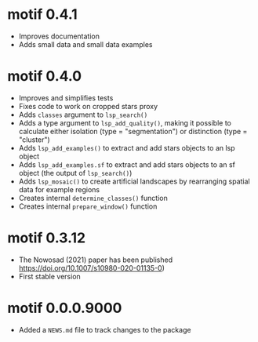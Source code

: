 # motif 0.4.1

* Improves documentation
* Adds small data and small data examples

# motif 0.4.0

* Improves and simplifies tests
* Fixes code to work on cropped stars proxy
* Adds `classes` argument to `lsp_search()`
* Adds a type argument to `lsp_add_quality()`, making it possible to calculate either isolation (type = "segmentation") or distinction (type = "cluster")
* Adds `lsp_add_examples()` to extract and add stars objects to an lsp object
* Adds `lsp_add_examples.sf` to extract and add stars objects to an sf object (the output of `lsp_search()`)
* Adds `lsp_mosaic()` to create artificial landscapes by rearranging spatial data for example regions
* Creates internal `determine_classes()` function
* Creates internal `prepare_window()` function

# motif 0.3.12

* The Nowosad (2021) paper has been published <https://doi.org/10.1007/s10980-020-01135-0>)
* First stable version

# motif 0.0.0.9000

* Added a `NEWS.md` file to track changes to the package
